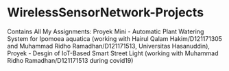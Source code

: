 # WirelessSensorNetwork-Projects
Contains All My Assignments: Proyek Mini - Automatic Plant Watering System for Ipomoea aquatica (working with Hairul Qalam Hakim/D121171305 and Muhammad Ridho Ramadhan/D121171513, Universitas Hasanuddin), Proyek - Desgin of IoT-Based Smart Street Light (working with Muhammad Ridho Ramadhan/D121171513 during covid19)
